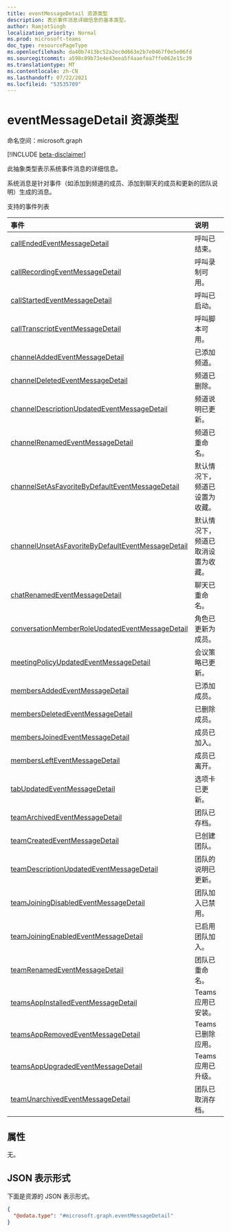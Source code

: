 ```yaml
---
title: eventMessageDetail 资源类型
description: 表示事件消息详细信息的基本类型。
author: RamjotSingh
localization_priority: Normal
ms.prod: microsoft-teams
doc_type: resourcePageType
ms.openlocfilehash: da40b7413bc52a2ec0d663e2b7e0467f0e5e06fd
ms.sourcegitcommit: a598c09b73e4e43eea5f4aaefea7ffe062e15c39
ms.translationtype: MT
ms.contentlocale: zh-CN
ms.lasthandoff: 07/22/2021
ms.locfileid: "53535709"
---
```

# <a name="eventmessagedetail-resource-type"></a>eventMessageDetail 资源类型

命名空间：microsoft.graph

[!INCLUDE [beta-disclaimer](../../includes/beta-disclaimer.md)]

此抽象类型表示系统事件消息的详细信息。

系统消息是针对事件（如添加到频道的成员、添加到聊天的成员和更新的团队说明）生成的消息。

支持的事件列表

| 事件 | 说明 |
| :---- | :---------- |
| [callEndedEventMessageDetail](../resources/callStartedEventMessageDetail.md) | 呼叫已结束。 |
| [callRecordingEventMessageDetail](../resources/callRecordingEventMessageDetail.md) | 呼叫录制可用。 |
| [callStartedEventMessageDetail](../resources/callStartedEventMessageDetail.md) | 呼叫已启动。 |
| [callTranscriptEventMessageDetail](../resources/callTranscriptEventMessageDetail.md) | 呼叫脚本可用。 |
| [channelAddedEventMessageDetail](../resources/channelAddedEventMessageDetail.md) | 已添加频道。 |
| [channelDeletedEventMessageDetail](../resources/channelDeletedEventMessageDetail.md) | 频道已删除。 |
| [channelDescriptionUpdatedEventMessageDetail](../resources/channelDescriptionUpdatedEventMessageDetail.md) | 频道说明已更新。 |
| [channelRenamedEventMessageDetail](../resources/channelRenamedEventMessageDetail.md) | 频道已重命名。 |
| [channelSetAsFavoriteByDefaultEventMessageDetail](../resources/channelSetAsFavoriteByDefaultEventMessageDetail.md) | 默认情况下，频道已设置为收藏。 |
| [channelUnsetAsFavoriteByDefaultEventMessageDetail](../resources/channelUnsetAsFavoriteByDefaultEventMessageDetail.md) | 默认情况下，频道已取消设置为收藏。 |
| [chatRenamedEventMessageDetail](../resources/chatRenamedEventMessageDetail.md) | 聊天已重命名。 |
| [conversationMemberRoleUpdatedEventMessageDetail](../resources/conversationMemberRoleUpdatedEventMessageDetail.md) | 角色已更新为成员。 |
| [meetingPolicyUpdatedEventMessageDetail](../resources/meetingPolicyUpdatedEventMessageDetail.md) | 会议策略已更新。 |
| [membersAddedEventMessageDetail](../resources/membersAddedEventMessageDetail.md) | 已添加成员。 |
| [membersDeletedEventMessageDetail](../resources/membersDeletedEventMessageDetail.md) | 已删除成员。 |
| [membersJoinedEventMessageDetail](../resources/membersJoinedEventMessageDetail.md) | 成员已加入。 |
| [membersLeftEventMessageDetail](../resources/membersLeftEventMessageDetail.md) | 成员已离开。 |
| [tabUpdatedEventMessageDetail](../resources/tabUpdatedEventMessageDetail.md) | 选项卡已更新。 |
| [teamArchivedEventMessageDetail](../resources/teamArchivedEventMessageDetail.md) | 团队已存档。 |
| [teamCreatedEventMessageDetail](../resources/teamCreatedEventMessageDetail.md) | 已创建团队。 |
| [teamDescriptionUpdatedEventMessageDetail](../resources/teamDescriptionUpdatedEventMessageDetail.md) | 团队的说明已更新。 |
| [teamJoiningDisabledEventMessageDetail](../resources/teamJoiningDisabledEventMessageDetail.md) | 团队加入已禁用。 |
| [teamJoiningEnabledEventMessageDetail](../resources/teamJoiningEnabledEventMessageDetail.md) | 已启用团队加入。 |
| [teamRenamedEventMessageDetail](../resources/teamRenamedEventMessageDetail.md) | 团队已重命名。 |
| [teamsAppInstalledEventMessageDetail](../resources/teamsAppInstalledEventMessageDetail.md) | Teams应用已安装。 |
| [teamsAppRemovedEventMessageDetail](../resources/teamsAppRemovedEventMessageDetail.md) | Teams已删除应用。 |
| [teamsAppUpgradedEventMessageDetail](../resources/teamsAppUpgradedEventMessageDetail.md) | Teams应用已升级。 |
| [teamUnarchivedEventMessageDetail](../resources/teamUnarchivedEventMessageDetail.md) | 团队已取消存档。 |

## <a name="properties"></a>属性
无。



## <a name="json-representation"></a>JSON 表示形式
下面是资源的 JSON 表示形式。
<!-- {
  "blockType": "resource",
  "@odata.type": "microsoft.graph.eventMessageDetail"
}
-->
``` json
{
  "@odata.type": "#microsoft.graph.eventMessageDetail"
}
```

